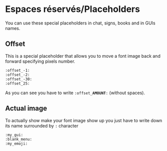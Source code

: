 # Espaces réservés/Placeholders

You can use these special placeholders in chat, signs, books and in GUIs names.

## Offset

This is a special placeholder that allows you to move a font image back and forward specifying pixels number.

```text
:offset_-1:
:offset_-2:
:offset_-30:
:offset_25:
```

As you can see you have to write `:offset_`**`AMOUNT`**`:` \(without spaces\).

## Actual image

To actually show make your font image show up you just have to write down its name surrounded by `:` character

```text
:my_gui:
:blank_menu:
:my_emoji:
```

